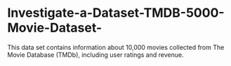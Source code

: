# Investigate-a-Dataset-TMDB-5000-Movie-Dataset-
This data set contains information about 10,000 movies collected from The Movie Database (TMDb), including user ratings and revenue.
